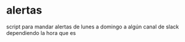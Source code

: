 # alertas
script para mandar alertas de lunes a domingo a algún canal de slack dependiendo la hora que es
